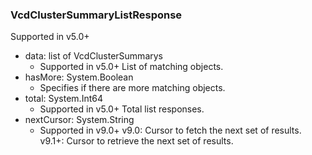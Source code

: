### VcdClusterSummaryListResponse
Supported in v5.0+

- data: list of VcdClusterSummarys
  - Supported in v5.0+
  List of matching objects.
- hasMore: System.Boolean
  - Specifies if there are more matching objects.
- total: System.Int64
  - Supported in v5.0+
  Total list responses.
- nextCursor: System.String
  - Supported in v9.0+
  v9.0: Cursor to fetch the next set of results.
  v9.1+: Cursor to retrieve the next set of results.
